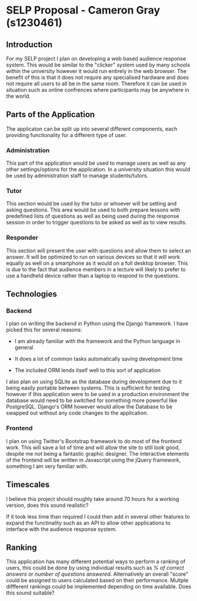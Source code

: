 SELP Proposal - Cameron Gray (s1230461)
=======================================

Introduction
------------
For my SELP project I plan on developing a web based audience response system.  This would be similar to the "clicker" system used by many schools within the university however it would run entirely in the web browser. The benefit of this is that it does not require any specialised hardware and does not require all users to all be in the same room.  Therefore it can be used in situation such as online confrences where participants may be anywhere in the world.

Parts of the Application
------------------------
The applicaton can be split up into several different components, each providing functionality for a different type of user.

### Administration
This part of the application would be used to manage users as well as any other settings/options for the application.  In a university situation this would be used by administration staff to manage students/tutors.

### Tutor
This section would be used by the tutor or whoever will be setting and asking questions.  This area would be used to both prepare lessons with predefined lists of questions as well as being used during the response session in order to trigger questions to be asked as well as to view results.

### Responder
This section will present the user with questions and allow them to select an answer.  It will be optimized to run on various devices so that it will work equally as well on a smartphone as it would on a full desktop browser.  This is due to the fact that audience members in a lecture will likely to prefer to use a handheld device rather than a laptop to respond to the questions.

Technologies
------------
### Backend
I plan on writing the backend in Python using the Django framework.  I have picked this for several reasons:

* I am already familiar with the framework and the Python language in general

* It does a lot of common tasks automatically saving development time

* The included ORM lends itself well to this sort of application

I also plan on using SQLite as the database during development due to it being easily portable between systems.  This is sufficient for testing however if this application were to be used in a production environment the database would need to be switched for something more powerful like PostgreSQL.  Django's ORM however would allow the Database to be swapped out without any code changes to the application.

### Frontend
I plan on using Twitter's Bootstrap framework to do most of the frontend work.  This will save a lot of time and will allow the site to still look good, despite me not being a fantastic graphic designer.  The interactive elements of the frontend will be written in Javascript using the jQuery framework, something I am very familiar with.

Timescales
----------
I believe this project should roughly take around 70 hours for a working version, does this sound realistic?

If it took less time than required I could then add in several other features to expand the functinality such as an API to allow other applications to interface with the audience response system.

Ranking
-------
This application has many different potential ways to perform a ranking of users, this could be done by using individual results such as _% of correct answers_ or _number of questions answered_.  Alternatively an overall "score" could be assigned to users calculated based on their performance.  Multple diffferent rankings could be implemented depending on time available.  Does this sound suitable?